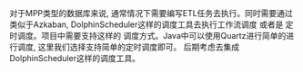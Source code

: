 对于MPP类型的数据库来说, 通常情况下需要编写ETL任务去执行。同时需要通过类似于Azkaban,
DolphinScheduler这样的调度工具去执行工作流调度 或者是 定时调度。项目中需要支持这样的
调度方式。Java中可以使用Quartz进行简单的进行调度, 这里我们选择支持简单的定时调度即可。
后期考虑去集成DolphinScheduler这样的调度工具。